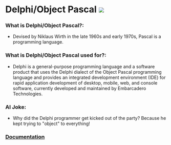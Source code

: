 # Delphi/Object Pascal ![](https://www.tiobe.com/wp-content/themes/tiobe/tiobe-index/images/Delphi_Object_Pascal.png)
### What is Delphi/Object Pascal?:
- Devised by Niklaus Wirth in the late 1960s and early 1970s, Pascal is a programming language.

### What is Delphi/Object Pascal used for?:
- Delphi is a general-purpose programming language and a software product that uses the Delphi dialect of the Object Pascal programming language and provides an integrated development environment (IDE) for rapid application development of desktop, mobile, web, and console software,  currently developed and maintained by Embarcadero Technologies.

### AI Joke:
- Why did the Delphi programmer get kicked out of the party?  Because he kept trying to "object" to everything!

### [Documentation](https://docwiki.embarcadero.com/RADStudio/Sydney/en/Delphi’s_Object_Pascal_Style_Guide)